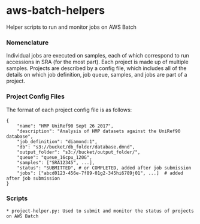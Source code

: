 # aws-batch-helpers
Helper scripts to run and monitor jobs on AWS Batch


### Nomenclature

Individual jobs are executed on samples, each of which correspond to run accessions in SRA (for the most part). Each project is made up of multiple samples. Projects are described by a config file, which includes all of the details on which job definition, job queue, samples, and jobs are part of a project.


### Project Config Files

The format of each project config file is as follows:

```
{
	"name": "HMP UniRef90 Sept 26 2017",
	"description": "Analysis of HMP datasets against the UniRef90 database",
	"job_definition": "diamond:1",
	"db": "s3://bucket/db_folder/database.dmnd",
	"output_folder": "s3://bucket/output_folder/",
	"queue": "queue_16cpu_120G",
	"samples": ["SRA12345", ...],
	"status": "SUBMITTED", # or COMPLETED, added after job submission
	"jobs": ["abcd0123-456e-7f89-01g2-345hi6789j01", ...]  # added after job submission
}
```


### Scripts

    * project-helper.py: Used to submit and monitor the status of projects on AWS Batch
